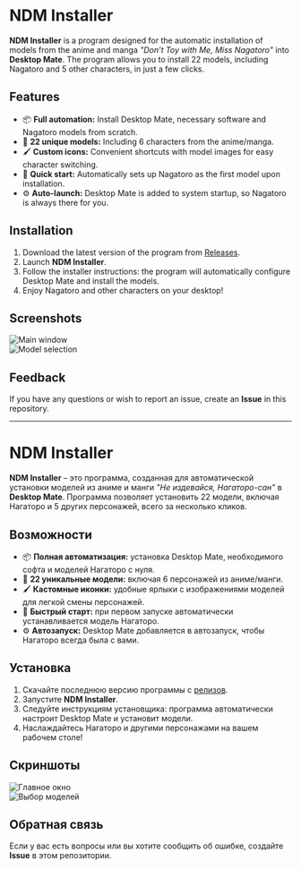 # NDM Installer  

**NDM Installer** is a program designed for the automatic installation of models from the anime and manga *"Don’t Toy with Me, Miss Nagatoro"* into **Desktop Mate**. The program allows you to install 22 models, including Nagatoro and 5 other characters, in just a few clicks.  

## Features  
- 📦 **Full automation:** Install Desktop Mate, necessary software and Nagatoro models from scratch.
- 🎨 **22 unique models:** Including 6 characters from the anime/manga.  
- 🖌️ **Custom icons:** Convenient shortcuts with model images for easy character switching.  
- 🚀 **Quick start:** Automatically sets up Nagatoro as the first model upon installation.  
- ⚙️ **Auto-launch:** Desktop Mate is added to system startup, so Nagatoro is always there for you.  

## Installation  
1. Download the latest version of the program from [Releases](#).  
2. Launch **NDM Installer**.  
3. Follow the installer instructions: the program will automatically configure Desktop Mate and install the models.  
4. Enjoy Nagatoro and other characters on your desktop!  

## Screenshots  
![Main window](https://github.com/user-attachments/assets/3dd2edfc-36c4-450c-8240-716acea8a237)  
![Model selection](https://github.com/user-attachments/assets/1960a206-e79f-4a56-809d-b6a6adc55bb9)  

## Feedback  
If you have any questions or wish to report an issue, create an **Issue** in this repository.  

---

# NDM Installer  

**NDM Installer** – это программа, созданная для автоматической установки моделей из аниме и манги *"Не издевайся, Нагаторо-сан"* в **Desktop Mate**. Программа позволяет установить 22 модели, включая Нагаторо и 5 других персонажей, всего за несколько кликов.  

## Возможности  
- 📦 **Полная автоматизация:** установка Desktop Mate, необходимого софта и моделей Нагаторо с нуля.
- 🎨 **22 уникальные модели:** включая 6 персонажей из аниме/манги.  
- 🖌️ **Кастомные иконки:** удобные ярлыки с изображениями моделей для легкой смены персонажей.  
- 🚀 **Быстрый старт:** при первом запуске автоматически устанавливается модель Нагаторо.  
- ⚙️ **Автозапуск:** Desktop Mate добавляется в автозапуск, чтобы Нагаторо всегда была с вами.  

## Установка  
1. Скачайте последнюю версию программы с [релизов](#).  
2. Запустите **NDM Installer**.  
3. Следуйте инструкциям установщика: программа автоматически настроит Desktop Mate и установит модели.  
4. Наслаждайтесь Нагаторо и другими персонажами на вашем рабочем столе!  

## Скриншоты  
![Главное окно](https://github.com/user-attachments/assets/3dd2edfc-36c4-450c-8240-716acea8a237)  
![Выбор моделей](https://github.com/user-attachments/assets/1960a206-e79f-4a56-809d-b6a6adc55bb9)  

## Обратная связь  
Если у вас есть вопросы или вы хотите сообщить об ошибке, создайте **Issue** в этом репозитории.  
